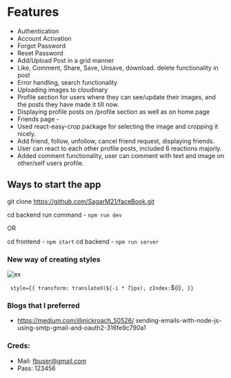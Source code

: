 # Features

- Authentication
- Account Activation
- Forgot Password
- Reset Password
- Add/Upload Post in a grid manner
- Like, Comment, Share, Save, Unsave, download. delete functionality in post
- Error handling, search functionality
- Uploading images to cloudinary
- Profile section for users where they can see/update their images, and the posts they have made it till now.
- Displaying profile posts on /profile section as well as on home page
- Friends page - 
- Used react-easy-crop package for selecting the image and cropping it nicely.
- Add friend, follow, unfollow, cancel friend request, displaying friends.
- User can react to each other profile posts, included 6 reactions majorly.
- Added comment functionality, user can comment with text and image on other/self users profile.

## Ways to start the app

git clone https://github.com/SagarM21/faceBook.git

cd backend
run command - `npm run dev`

OR

cd frontend - `npm start`
cd backend - `npm run server`

### New way of creating styles

![ex](https://user-images.githubusercontent.com/72984307/194614410-e4e684c2-9852-4e01-a2cd-8be931d2439d.png)

` style={{ transform: translateX(${-i * 7}px), zIndex:`${i}`, }} `

### Blogs that I preferred

- https://medium.com/@nickroach_50526/ sending-emails-with-node-js-using-smtp-gmail-and-oauth2-316fe9c790a1

### Creds:
- Mail: fbuser@gmail.com
- Pass: 123456